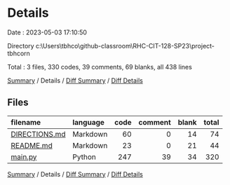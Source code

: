 # Details

Date : 2023-05-03 17:10:50

Directory c:\\Users\\tbhco\\github-classroom\\RHC-CIT-128-SP23\\project-tbhcorn

Total : 3 files,  330 codes, 39 comments, 69 blanks, all 438 lines

[Summary](results.md) / Details / [Diff Summary](diff.md) / [Diff Details](diff-details.md)

## Files
| filename | language | code | comment | blank | total |
| :--- | :--- | ---: | ---: | ---: | ---: |
| [DIRECTIONS.md](/DIRECTIONS.md) | Markdown | 60 | 0 | 14 | 74 |
| [README.md](/README.md) | Markdown | 23 | 0 | 21 | 44 |
| [main.py](/main.py) | Python | 247 | 39 | 34 | 320 |

[Summary](results.md) / Details / [Diff Summary](diff.md) / [Diff Details](diff-details.md)